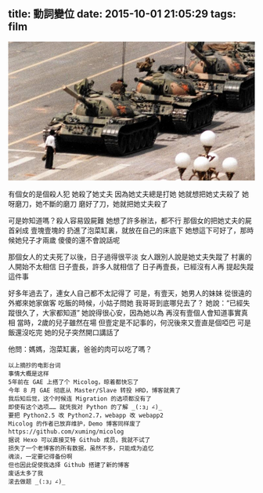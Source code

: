 title: 動詞變位
date: 2015-10-01 21:05:29
tags: film
---
![](/img/tankMan.jpg)

有個女的是個殺人犯
她殺了她丈夫
因為她丈夫總是打她
她就想把她丈夫殺了
她呀磨刀，她不斷的磨刀
磨好了刀，她就把她丈夫殺了

可是妳知道嗎？殺人容易毀屍難
她想了許多辦法，都不行
那個女的把她丈夫的屍首剁成
壹塊壹塊的
扔進了泡菜缸裏，就放在自己的床底下
她想這下可好了，那時候她兒子才兩歲
傻傻的還不會說話呢

那個女人的丈夫死了以後，日子過得很平淡
女人跟別人說是她丈夫失蹤了
村裏的人開始不太相信
日子壹長，許多人就相信了
日子再壹長，已經沒有人再
提起失蹤這件事

好多年過去了，連女人自己都不太記得了
可是，有壹天，她男人的妹妹
從很遠的外鄉來她家做客
吃飯的時候，小姑子問她
我哥哥到底哪兒去了？
她說：“已經失蹤很久了，大家都知道”
她說得很心安，因為她以為
再沒有壹個人會知道事實真相
當時，2歲的兒子雖然在場
但壹定是不記事的，何況後來又壹直是個啞巴
可是飯還沒吃完
她的兒子突然開口講話了

他問：媽媽，泡菜缸裏，爸爸的肉可以吃了嗎？

```
以上摘抄的电影台词
事情大概是这样
5年前在 GAE 上搭了个 Micolog，晾着都快忘了
今年 8 月 GAE 彻底从 Master/Slave 转投 HRD，博客就黄了
我后知后觉，这个时候连 Migration 的选项都没有了
即使有这个选项…… 就凭我对 Python 的了解 _(:з」∠)_
要把 Python2.5 改 Python2.7，webapp 改 webapp2
Micolog 的作者已放弃维护，Demo 博客同样废了
https://github.com/xuming/micolog
据说 Hexo 可以直接艾特 Github 成员，我就不试了
损失了一个老博客的所有数据，虽然不多，只能成为追忆
魂淡，一定要记得备份啊
但也因此促使我选择 Github 搭建了新的博客
废话太多了我
滚去做题 _(:з」∠)_
```